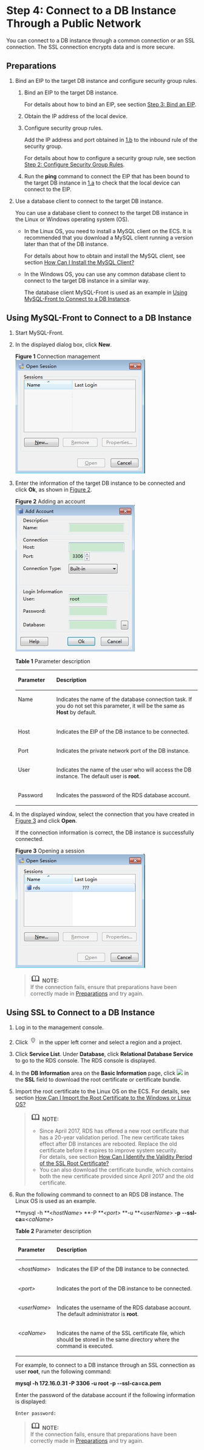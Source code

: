 # Step 4: Connect to a DB Instance Through a Public Network<a name="en-us_topic_connect_instance"></a>

You can connect to a DB instance through a common connection or an SSL connection. The  SSL connection encrypts data  and is more secure.

## Preparations<a name="en-us_topic_0154555358_en-us_topic_0153118658_section367520762117"></a>

1.  Bind an EIP to the target DB instance and configure security group rules.
    1.  <a name="en-us_topic_0154555358_en-us_topic_0153118658_li1728416257345"></a>Bind an EIP to the target DB instance.

        For details about how to bind an EIP, see section  [Step 3: Bind an EIP](step-3-bind-an-eip.md).

    2.  <a name="en-us_topic_0154555358_en-us_topic_0153118658_li85977812411"></a>Obtain the IP address of the local device.
    3.  Configure security group rules.

        Add the IP address and port obtained in  [1.b](#en-us_topic_0154555358_en-us_topic_0153118658_li85977812411)  to the inbound rule of the security group.

        For details about how to configure a security group rule, see section  [Step 2: Configure Security Group Rules](step-2-configure-security-group-rules-2.md).

    4.  Run the  **ping**  command to connect the EIP that has been bound to the target DB instance in  [1.a](#en-us_topic_0154555358_en-us_topic_0153118658_li1728416257345)  to check that the local device can connect to the EIP.

2.  Use a database client to connect to the target DB instance.

    You can use a database client to connect to the target DB instance in the Linux or Windows operating system \(OS\).

    -   In the Linux OS, you need to install a MySQL client on the ECS. It is recommended that you download a MySQL client running a version later than that of the DB instance.

        For details about how to obtain and install the MySQL client, see section  [How Can I Install the MySQL Client?](how-can-i-install-the-mysql-client.md)

    -   In the Windows OS, you can use any common database client to connect to the target DB instance in a similar way.

        The database client MySQL-Front is used as an example in  [Using MySQL-Front to Connect to a DB Instance](#en-us_topic_0154555358_en-us_topic_0153118658_section8112152217539).



## Using MySQL-Front to Connect to a DB Instance<a name="en-us_topic_0154555358_en-us_topic_0153118658_section8112152217539"></a>

1.  Start MySQL-Front.
2.  In the displayed dialog box, click  **New**.

    **Figure  1**  Connection management<a name="en-us_topic_0154555358_fig221381114711"></a>  
    ![](figures/connection-management-0.png "connection-management-0")

3.  Enter the information of the target DB instance to be connected and click  **Ok**, as shown in  [Figure 2](#en-us_topic_0154555358_fig4664143131112).

    **Figure  2**  Adding an account<a name="en-us_topic_0154555358_fig4664143131112"></a>  
    ![](figures/adding-an-account-1.png "adding-an-account-1")

    **Table  1**  Parameter description

    <a name="en-us_topic_0154555358_table19344113119498"></a>
    <table><thead align="left"><tr id="en-us_topic_0154555358_row93441531194919"><th class="cellrowborder" valign="top" width="21%" id="mcps1.2.3.1.1"><p id="en-us_topic_0154555358_p77919310509"><a name="en-us_topic_0154555358_p77919310509"></a><a name="en-us_topic_0154555358_p77919310509"></a><strong id="b191112564312"><a name="b191112564312"></a><a name="b191112564312"></a>Parameter</strong></p>
    </th>
    <th class="cellrowborder" valign="top" width="79%" id="mcps1.2.3.1.2"><p id="en-us_topic_0154555358_p1779116320501"><a name="en-us_topic_0154555358_p1779116320501"></a><a name="en-us_topic_0154555358_p1779116320501"></a><strong id="a97668864bf874d57b57a1c1492147784"><a name="a97668864bf874d57b57a1c1492147784"></a><a name="a97668864bf874d57b57a1c1492147784"></a>Description</strong></p>
    </th>
    </tr>
    </thead>
    <tbody><tr id="en-us_topic_0154555358_row193441314499"><td class="cellrowborder" valign="top" width="21%" headers="mcps1.2.3.1.1 "><p id="en-us_topic_0154555358_p534403184920"><a name="en-us_topic_0154555358_p534403184920"></a><a name="en-us_topic_0154555358_p534403184920"></a>Name</p>
    </td>
    <td class="cellrowborder" valign="top" width="79%" headers="mcps1.2.3.1.2 "><p id="en-us_topic_0154555358_p1534413154913"><a name="en-us_topic_0154555358_p1534413154913"></a><a name="en-us_topic_0154555358_p1534413154913"></a>Indicates the name of the database connection task. If you do not set this parameter, it will be the same as <strong id="b1522629172412"><a name="b1522629172412"></a><a name="b1522629172412"></a>Host</strong> by default.</p>
    </td>
    </tr>
    <tr id="en-us_topic_0154555358_row963955716472"><td class="cellrowborder" valign="top" width="21%" headers="mcps1.2.3.1.1 "><p id="en-us_topic_0154555358_p18640157164714"><a name="en-us_topic_0154555358_p18640157164714"></a><a name="en-us_topic_0154555358_p18640157164714"></a>Host</p>
    </td>
    <td class="cellrowborder" valign="top" width="79%" headers="mcps1.2.3.1.2 "><p id="en-us_topic_0154555358_p6640205719477"><a name="en-us_topic_0154555358_p6640205719477"></a><a name="en-us_topic_0154555358_p6640205719477"></a>Indicates the EIP of the DB instance to be connected.</p>
    </td>
    </tr>
    <tr id="en-us_topic_0154555358_row234513154910"><td class="cellrowborder" valign="top" width="21%" headers="mcps1.2.3.1.1 "><p id="en-us_topic_0154555358_p73451831134915"><a name="en-us_topic_0154555358_p73451831134915"></a><a name="en-us_topic_0154555358_p73451831134915"></a>Port</p>
    </td>
    <td class="cellrowborder" valign="top" width="79%" headers="mcps1.2.3.1.2 "><p id="en-us_topic_0154555358_p162470367519"><a name="en-us_topic_0154555358_p162470367519"></a><a name="en-us_topic_0154555358_p162470367519"></a>Indicates the private network port of the DB instance.</p>
    </td>
    </tr>
    <tr id="en-us_topic_0154555358_row17345103164918"><td class="cellrowborder" valign="top" width="21%" headers="mcps1.2.3.1.1 "><p id="en-us_topic_0154555358_p9345193114915"><a name="en-us_topic_0154555358_p9345193114915"></a><a name="en-us_topic_0154555358_p9345193114915"></a>User</p>
    </td>
    <td class="cellrowborder" valign="top" width="79%" headers="mcps1.2.3.1.2 "><p id="en-us_topic_0154555358_p1634511315492"><a name="en-us_topic_0154555358_p1634511315492"></a><a name="en-us_topic_0154555358_p1634511315492"></a>Indicates the name of the user who will access the DB instance. The default user is <strong id="b842352706104956"><a name="b842352706104956"></a><a name="b842352706104956"></a>root</strong>.</p>
    </td>
    </tr>
    <tr id="en-us_topic_0154555358_row165789172519"><td class="cellrowborder" valign="top" width="21%" headers="mcps1.2.3.1.1 "><p id="en-us_topic_0154555358_p957918174514"><a name="en-us_topic_0154555358_p957918174514"></a><a name="en-us_topic_0154555358_p957918174514"></a>Password</p>
    </td>
    <td class="cellrowborder" valign="top" width="79%" headers="mcps1.2.3.1.2 "><p id="en-us_topic_0154555358_p18579717195113"><a name="en-us_topic_0154555358_p18579717195113"></a><a name="en-us_topic_0154555358_p18579717195113"></a>Indicates the password of the RDS database account.</p>
    </td>
    </tr>
    </tbody>
    </table>

4.  In the displayed window, select the connection that you have created in  [Figure 3](#en-us_topic_0154555358_fig3870144665113)  and click  **Open**.

    If the connection information is correct, the DB instance is successfully connected.

    **Figure  3**  Opening a session<a name="en-us_topic_0154555358_fig3870144665113"></a>  
    ![](figures/opening-a-session-2.png "opening-a-session-2")

    >![](public_sys-resources/icon-note.gif) **NOTE:**   
    >If the connection fails, ensure that preparations have been correctly made in  [Preparations](#en-us_topic_0154555358_en-us_topic_0153118658_section367520762117)  and try again.  


## Using SSL to Connect to a DB Instance<a name="en-us_topic_0154555358_en-us_topic_0153118658_section335618164205"></a>

1.  Log in to the management console.
2.  Click  ![](figures/region.png)  in the upper left corner and select a region and a project.
3.  Click  **Service List**. Under  **Database**, click  **Relational Database Service**  to go to the RDS console. The RDS console is displayed.
4.  In the  **DB Information**  area on the  **Basic Information**  page, click  ![](figures/dpwn.png)  in the  **SSL**  field to download the root certificate or certificate bundle.
5.  Import the root certificate to the Linux OS on the ECS. For details, see section  [How Can I Import the Root Certificate to the Windows or Linux OS?](how-can-i-import-the-root-certificate-to-the-windows-or-linux-os.md)

    >![](public_sys-resources/icon-note.gif) **NOTE:**   
    >-   Since April 2017, RDS has offered a new root certificate that has a 20-year validation period. The new certificate takes effect after DB instances are rebooted. Replace the old certificate before it expires to improve system security.  
    >    For details, see section  [How Can I Identify the Validity Period of the SSL Root Certificate?](how-can-i-identify-the-validity-period-of-the-ssl-root-certificate.md)  
    >-   You can also download the certificate bundle, which contains both the new certificate provided since April 2017 and the old certificate.  

6.  Run the following command to connect to an RDS DB instance. The Linux OS is used as an example.

    **mysql -h **<_hostName_\>  **-P **_<port\>_ **-u **<_userName_\>  **-p** **--ssl-ca=**<_caName_\>

    **Table  2**  Parameter description

    <a name="en-us_topic_0154555358_table385819434338"></a>
    <table><thead align="left"><tr id="en-us_topic_0154555358_row1285974314331"><th class="cellrowborder" valign="top" width="21.2%" id="mcps1.2.3.1.1"><p id="en-us_topic_0154555358_p13859124323319"><a name="en-us_topic_0154555358_p13859124323319"></a><a name="en-us_topic_0154555358_p13859124323319"></a><strong id="b13128205317440"><a name="b13128205317440"></a><a name="b13128205317440"></a>Parameter</strong></p>
    </th>
    <th class="cellrowborder" valign="top" width="78.8%" id="mcps1.2.3.1.2"><p id="en-us_topic_0154555358_p88598436331"><a name="en-us_topic_0154555358_p88598436331"></a><a name="en-us_topic_0154555358_p88598436331"></a><strong id="b1883195454410"><a name="b1883195454410"></a><a name="b1883195454410"></a>Description</strong></p>
    </th>
    </tr>
    </thead>
    <tbody><tr id="en-us_topic_0154555358_row128591243133311"><td class="cellrowborder" valign="top" width="21.2%" headers="mcps1.2.3.1.1 "><p id="en-us_topic_0154555358_p128591843133314"><a name="en-us_topic_0154555358_p128591843133314"></a><a name="en-us_topic_0154555358_p128591843133314"></a>&lt;<em id="en-us_topic_0154555358_i11472201511342"><a name="en-us_topic_0154555358_i11472201511342"></a><a name="en-us_topic_0154555358_i11472201511342"></a>hostName</em>&gt;</p>
    </td>
    <td class="cellrowborder" valign="top" width="78.8%" headers="mcps1.2.3.1.2 "><p id="en-us_topic_0154555358_p946502435610"><a name="en-us_topic_0154555358_p946502435610"></a><a name="en-us_topic_0154555358_p946502435610"></a>Indicates the EIP of the DB instance to be connected.</p>
    </td>
    </tr>
    <tr id="en-us_topic_0154555358_row885918436335"><td class="cellrowborder" valign="top" width="21.2%" headers="mcps1.2.3.1.1 "><p id="en-us_topic_0154555358_p1985934313335"><a name="en-us_topic_0154555358_p1985934313335"></a><a name="en-us_topic_0154555358_p1985934313335"></a><em id="en-us_topic_0154555358_i148916198347"><a name="en-us_topic_0154555358_i148916198347"></a><a name="en-us_topic_0154555358_i148916198347"></a>&lt;port&gt;</em></p>
    </td>
    <td class="cellrowborder" valign="top" width="78.8%" headers="mcps1.2.3.1.2 "><p id="en-us_topic_0154555358_p6859104373314"><a name="en-us_topic_0154555358_p6859104373314"></a><a name="en-us_topic_0154555358_p6859104373314"></a>Indicates the port of the DB instance to be connected.</p>
    </td>
    </tr>
    <tr id="en-us_topic_0154555358_row14859174318331"><td class="cellrowborder" valign="top" width="21.2%" headers="mcps1.2.3.1.1 "><p id="en-us_topic_0154555358_p20859184323316"><a name="en-us_topic_0154555358_p20859184323316"></a><a name="en-us_topic_0154555358_p20859184323316"></a>&lt;<em id="en-us_topic_0154555358_i1310372463412"><a name="en-us_topic_0154555358_i1310372463412"></a><a name="en-us_topic_0154555358_i1310372463412"></a>userName</em>&gt;</p>
    </td>
    <td class="cellrowborder" valign="top" width="78.8%" headers="mcps1.2.3.1.2 "><p id="en-us_topic_0154555358_p4859143123318"><a name="en-us_topic_0154555358_p4859143123318"></a><a name="en-us_topic_0154555358_p4859143123318"></a>Indicates the username of the RDS database account. The default administrator is <strong id="b436813920322"><a name="b436813920322"></a><a name="b436813920322"></a>root</strong>.</p>
    </td>
    </tr>
    <tr id="en-us_topic_0154555358_row63981620153510"><td class="cellrowborder" valign="top" width="21.2%" headers="mcps1.2.3.1.1 "><p id="en-us_topic_0154555358_p7399182018357"><a name="en-us_topic_0154555358_p7399182018357"></a><a name="en-us_topic_0154555358_p7399182018357"></a>&lt;<em id="en-us_topic_0154555358_i9263152720352"><a name="en-us_topic_0154555358_i9263152720352"></a><a name="en-us_topic_0154555358_i9263152720352"></a>caName</em>&gt;</p>
    </td>
    <td class="cellrowborder" valign="top" width="78.8%" headers="mcps1.2.3.1.2 "><p id="en-us_topic_0154555358_p16399920103511"><a name="en-us_topic_0154555358_p16399920103511"></a><a name="en-us_topic_0154555358_p16399920103511"></a>Indicates the name of the SSL certificate file, which should be stored in the same directory where the command is executed.</p>
    </td>
    </tr>
    </tbody>
    </table>

    For example, to connect to a DB instance through an SSL connection as user  **root**, run the following command:

    **mysql -h 172.16.0.31 -P 3306 -u root -p --ssl-ca=ca.pem**

    Enter the password of the database account if the following information is displayed:

    ```
    Enter password:
    ```

    >![](public_sys-resources/icon-note.gif) **NOTE:**   
    >If the connection fails, ensure that preparations have been correctly made in  [Preparations](#en-us_topic_0154555358_en-us_topic_0153118658_section367520762117)  and try again.  


